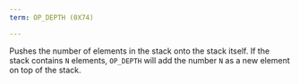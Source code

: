```yaml
---
term: OP_DEPTH (0X74)

---
```

Pushes the number of elements in the stack onto the stack itself. If the stack contains `N` elements, `OP_DEPTH` will add the number `N` as a new element on top of the stack.